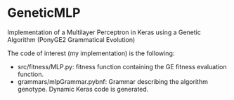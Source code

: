 # GeneticMLP
Implementation of a Multilayer Perceptron in Keras using a Genetic Algorithm (PonyGE2 Grammatical Evolution)

The code of interest (my implementation) is the following:

* src/fitness/MLP.py: fitness function containing the GE fitness evaluation function.
* grammars/mlpGrammar.pybnf: Grammar describing the algorithm genotype. Dynamic Keras code is generated.
